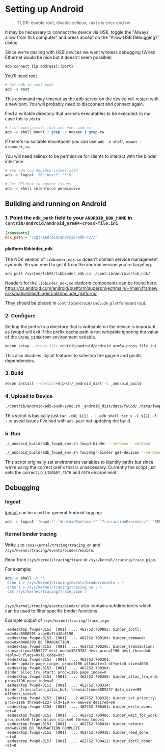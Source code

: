 # Setting up Android

> TLDR: enable root, disable selinux, `/data` is exec and rw

It may be necessary to connect the device via USB, toggle the "Always allow from this computer" and press accept on the "Allow USB Debugging?" dialog.

Since we're dealing with USB devices we want wireless debugging (Wired Ethernet would be nice but it doesn't seem possible)

```bash
adb connect {ip address}:{port}
```

You'll need root

```bash
# Set adb to root mode
adb -e root
```

This command may timeout as the adb server on the device will restart with a new port. You will probably need to disconnect and connect again.

Find a writable directory that permits executables to be executed. In my case this is `/data`

```bash
# List mountpoints that are exec and rw
adb -e shell mount | grep -v noexec | grep rw
```

If there's no suitable mountpoint you can use `adb -e shell mount -oremount,rw`.

You will need selinux to be permissive for clients to interact with the binder interface.

```bash
# You can log SELinux issues with
adb -e logcat 'SELinux:*' '*:S'
```

```bash
# Get SELinux to ignore issues
adb -e shell setenforce permissive
```

## Building and running on Android

### 1. Point the `ndk_path` field to your `ANDROID_NDK_HOME` in `contrib/android/android_arm64-cross-file.ini`

```ini
[constants]
ndk_path = '/opt/android/android-ndk-r27/'
```

#### platform libbinder_ndk

The NDK version of `libbinder_ndk.so` doesn't contain service management symbols. So you need to get it from the android version you're targeting.

```bash
adb pull /system/lib64/libbinder_ndk.so ./contrib/android/lib_ndk/
```

Headers for the `libbinder_ndk.so` platform components can be found here:
<https://cs.android.com/android/platform/superproject/main/+/main:frameworks/native/libs/binder/ndk/include_platform/>

They should be placed in `contrib/android/include_platform/android`.

### 2. Configure

Setting the prefix to a directory that is writeable on the device is important as fwupd will exit if the prefix cache path is not writeable ignoring the value of the `CACHE_DIRECTORY` environment variable.

```bash
meson setup --cross-file contrib/android/android_arm64-cross-file.ini --prefix=/data/fwupd _android_build
```

This also disables libjcat features to sidestep the gpgme and gnutls dependencies.

### 3. Build

```bash
meson install --destdir=$(pwd)/_android_dist -C _android_build
```

### 4. Upload to Device

```bash
./contrib/android/adb-push-sync.sh _android_dist/data/fwupd/ /data/fwupd
```

This script is basically just `tar -cOC ${1} . | adb shell tar x -C ${2} -f -` to avoid issues I've had with `adb push` not updating the build.

### 5. Run

```bash
./_android_build/adb_fwupd_env.sh fwupd-binder --verbose --verbase
```

```bash
./_android_build/adb_fwupd_env.sh fwupdmgr-binder get-devices --verbose --verbose
```

This script originally set environment variables to identify paths but since we're using the correct prefix that is unnecessary.
Currently the script just sets the correct `LD_LIBRARY_PATH` and `PATH` environment.

## Debugging

### logcat

[logcat](https://developer.android.com/tools/logcat) can be used for general Android logging:

```bash
adb -e logcat 'fwupd:*' 'AndroidRuntime:*' 'TransactionExecutor:*' 'SELinux:*' '*:S'
```

### Kernel binder tracing

Write `1` to `/sys/kernel/tracing/tracing_on` and `/sys/kernel/tracing/events/binder/enable`.

Read from `/sys/kernel/tracing/trace` or `/sys/kernel/tracing/trace_pipe`.

For example:

```bash
adb -e shell -t '\
 echo 1 > /sys/kernel/tracing/events/binder/enable ; \
 echo 1 > /sys/kernel/tracing/tracing_on ; \
 cat /sys/kernel/tracing/trace_pipe \
'
```

`/sys/kernel/tracing/events/binder/` also contains subdirectories which can be used to filter specific binder functions.

Example output of `/sys/kernel/tracing/trace_pipe`

```text
 eedesktop.fwupd-3153  [001] .... 462762.700092: binder_ioctl: cmd=0xc0306201 arg=0x7fd42a0190
 eedesktop.fwupd-3153  [001] .... 462762.700104: binder_command: cmd=0x40406300 BC_TRANSACTION
 eedesktop.fwupd-3153  [001] .... 462762.700295: binder_transaction: transaction=3889277 dest_node=3879782 dest_proc=1196 dest_thread=0 reply=0 flags=0x11 code=0x3
 eedesktop.fwupd-3153  [001] .... 462762.700301: binder_update_page_range: proc=1196 allocate=1 offset=0 size=4096
 eedesktop.fwupd-3153  [001] .... 462762.700304: binder_alloc_lru_start: proc=1196 page_index=0
 eedesktop.fwupd-3153  [001] .... 462762.700308: binder_alloc_lru_end: proc=1196 page_index=0
 eedesktop.fwupd-3153  [001] .... 462762.700314: binder_transaction_alloc_buf: transaction=3889277 data_size=88 offsets_size=0
 eedesktop.fwupd-3153  [001] ...2 462762.700328: binder_set_priority: proc=1196 thread=1227 old=120 => new=98 desired=98
 eedesktop.fwupd-3153  [001] .... 462762.700401: binder_write_done: ret=0
 eedesktop.fwupd-3153  [001] .... 462762.700406: binder_wait_for_work: proc_work=0 transaction_stack=0 thread_todo=1
 eedesktop.fwupd-3153  [001] .... 462762.700414: binder_return: cmd=0x7206 BR_TRANSACTION_COMPLETE
 eedesktop.fwupd-3153  [001] .... 462762.700418: binder_read_done: ret=0
 eedesktop.fwupd-3153  [001] .... 462762.700421: binder_ioctl_done: ret=0

```
